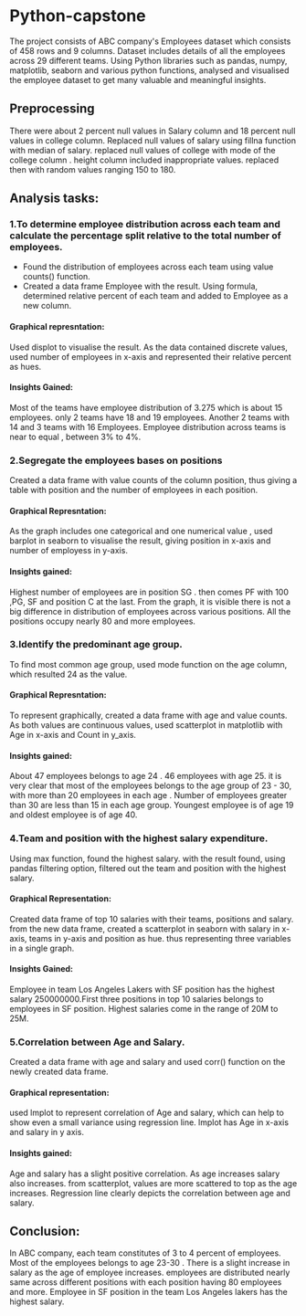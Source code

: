 # Python-capstone
The project consists of ABC company's Employees dataset which consists of 458 rows and 9 columns. Dataset includes details of all the employees across 29 different teams. Using Python libraries such as pandas, numpy, matplotlib, seaborn and various python functions, analysed and visualised the employee dataset to get many valuable and meaningful insights.


## Preprocessing

There were about 2 percent null values in Salary column and 18 percent null values in college column. 
Replaced null values of salary using fillna function with median of salary.
replaced null values of college with mode of the college column . 
height column included inappropriate values. replaced then with random values ranging 150 to 180.

## Analysis tasks:
### 1.To determine employee distribution across each team and calculate   the percentage split relative to the total number of employees. 

* Found the distribution of employees across each team using value counts() function.
* Created a data frame Employee with the result. Using formula, determined relative percent of each team and added to Employee as a new column.

#### Graphical represntation:
Used displot to visualise the result. As the data contained discrete values, used number of employees in x-axis and represented their relative percent as hues.

#### Insights Gained:
Most of the teams have employee distribution of 3.275 which is about 15 employees. only 2 teams	 have 18 and 19 employees. Another 2 teams with 14 and 3 teams with 16 Employees. Employee distribution across teams is near to equal , between 3% to 4%.

### 2.Segregate the employees bases on positions

Created a data frame with value counts of the column position, thus giving a table with position and the number of employees in each position.

#### Graphical Represntation:
As the graph includes one categorical and one numerical value , used barplot in seaborn to visualise the result, giving position in x-axis and number of employess in y-axis.

#### Insights gained:
Highest number of employees are in position SG . then comes PF with 100 ,PG, SF 
and position C at the last. From the graph, it is visible there is not a big difference in distribution of employees across various positions. All the positions occupy nearly 80 and more employees.

### 3.Identify the predominant age group.
To find most common age group, used mode function on the age column, which resulted 24 as the value.

#### Graphical Represntation:
To represent graphically, created a data frame with age and value counts. As both values are continuous values, used scatterplot in matplotlib with Age in x-axis and Count in y_axis.

#### Insights gained:
About 47 employees belongs to age 24 . 46 employees with age 25. it is very clear that most of the employees belongs to the age group of 23 - 30, with more than 20 employees in each age . Number of employees greater than 30 are less than 15 in each age group. Youngest employee is of age 19 and oldest employee is of age 40.

### 4.Team and position with the highest salary expenditure.

Using max function, found the highest salary. with the result found, using pandas filtering option, filtered out the team and position with the highest salary.

#### Graphical Representation:
Created data frame of top 10 salaries with their teams, positions and salary. from the new data frame, created a scatterplot in seaborn with salary in x-axis, teams in y-axis and position as hue. thus representing three variables in a single graph.

#### Insights Gained:
Employee in team Los Angeles Lakers with SF position has the highest salary 250000000.First three positions in top 10 salaries belongs to employees in SF position. Highest salaries come in the range of 20M to 25M.

### 5.Correlation between Age and Salary.
Created a data frame with age and salary and used corr() function on the newly created data frame. 

#### Graphical representation:
used lmplot to represent correlation of Age and salary, which can help to show even a small variance using regression line. lmplot has Age in x-axis and salary in y axis.

#### Insights gained:
Age and salary has a slight positive correlation. As age increases salary also increases. from scatterplot, values are more scattered to top as the age increases. Regression line clearly depicts the correlation between age and salary.

## Conclusion:
In ABC company, each team constitutes of 3 to 4 percent of employees. Most of the employees belongs to age 23-30 . There is a slight increase in salary as the age of employee increases. employees are distributed nearly same across different positions with each position having 80 employees and more.
Employee in SF position in the team Los Angeles lakers has the highest salary.





